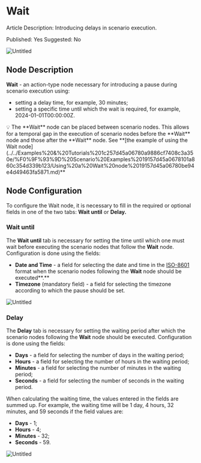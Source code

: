 # Wait

Article Description: Introducing delays in scenario execution.

Published: Yes
Suggested: No

![Untitled](Wait%2019757d45a067803eb59be839e73e503b/Untitled.png)

## Node Description

**Wait** - an action-type node necessary for introducing a pause during scenario execution using: 

- setting a delay time, for example, 30 minutes;
- setting a specific time until which the wait is required, for example, 2024-01-01T00:00:00Z.

<aside>
💡 The **Wait** node can be placed between scenario nodes. This allows for a temporal gap in the execution of scenario nodes before the **Wait** node and those after the **Wait** node.
See **[the example of using the Wait node](../../Examples%20&%20Tutorials%201c257d45a06780a9886cf7408c3a350e/%F0%9F%93%9D%20Scenario%20Examples%2019157d45a0678101a860c354d339b123/Using%20a%20Wait%20node%2019157d45a06780be94e4d49463fa5871.md)**

</aside>

## Node Configuration

To configure the Wait node, it is necessary to fill in the required or optional fields in one of the two tabs: **Wait until** or **Delay.**

### **Wait until**

The **Wait until** tab is necessary for setting the time until which one must wait before executing the scenario nodes that follow the **Wait** node. Configuration is done using the fields:

- **Date and Time** - a field for selecting the date and time in the [ISO-8601](https://en.wikipedia.org/wiki/ISO_8601) format when the scenario nodes following the **Wait** node should be executed**.**
- **Timezone** (mandatory field) - a field for selecting the timezone according to which the pause should be set.

![Untitled](Wait%2019757d45a067803eb59be839e73e503b/Untitled%201.png)

### **Delay**

The **Delay** tab is necessary for setting the waiting period after which the scenario nodes following the **Wait** node should be executed. Configuration is done using the fields:

- **Days** - a field for selecting the number of days in the waiting period;
- **Hours** - a field for selecting the number of hours in the waiting period;
- **Minutes** - a field for selecting the number of minutes in the waiting period;
- **Seconds** - a field for selecting the number of seconds in the waiting period.

When calculating the waiting time, the values entered in the fields are summed up. For example, the waiting time will be 1 day, 4 hours, 32 minutes, and 59 seconds if the field values are: 

- **Days** - 1;
- **Hours** - 4;
- **Minutes** - 32;
- **Seconds** - 59.

![Untitled](Wait%2019757d45a067803eb59be839e73e503b/Untitled%202.png)
